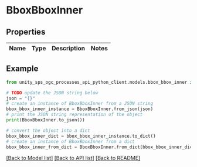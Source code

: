 # BboxBboxInner


## Properties

Name | Type | Description | Notes
------------ | ------------- | ------------- | -------------

## Example

```python
from unity_sps_ogc_processes_api_python_client.models.bbox_bbox_inner import BboxBboxInner

# TODO update the JSON string below
json = "{}"
# create an instance of BboxBboxInner from a JSON string
bbox_bbox_inner_instance = BboxBboxInner.from_json(json)
# print the JSON string representation of the object
print(BboxBboxInner.to_json())

# convert the object into a dict
bbox_bbox_inner_dict = bbox_bbox_inner_instance.to_dict()
# create an instance of BboxBboxInner from a dict
bbox_bbox_inner_from_dict = BboxBboxInner.from_dict(bbox_bbox_inner_dict)
```
[[Back to Model list]](../README.md#documentation-for-models) [[Back to API list]](../README.md#documentation-for-api-endpoints) [[Back to README]](../README.md)
